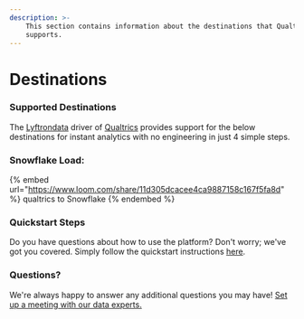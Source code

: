 ```yaml
---
description: >-
    This section contains information about the destinations that Qualtrics
    supports.
---
```


# Destinations

### Supported Destinations

The [Lyftrondata](https://www.lyftrondata.com/) driver of [Qualtrics](https://www.lyftrondata.com/integration/qualtrics/) provides support for the below destinations for instant analytics with no engineering in just 4 simple steps.

### Snowflake Load:

{% embed url="https://www.loom.com/share/11d305dcacee4ca9887158c167f5fa8d" %}
qualtrics to Snowflake
{% endembed %}

### Quickstart Steps

Do you have questions about how to use the platform? Don't worry; we've got you covered. Simply follow the quickstart instructions [here](../../../quickstart-steps.md).

### Questions? <a href="#questions" id="questions"></a>

We're always happy to answer any additional questions you may have! [Set up a meeting with our data experts.](https://www.lyftrondata.com/book-a-meeting/)
